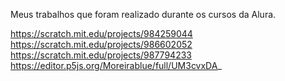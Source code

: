 Meus trabalhos que foram realizado durante os cursos da Alura.

https://scratch.mit.edu/projects/984259044
https://scratch.mit.edu/projects/986602052
https://scratch.mit.edu/projects/987794233
https://editor.p5js.org/Moreirablue/full/UM3cvxDA_
